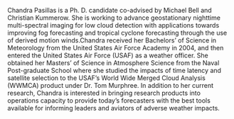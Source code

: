 Chandra Pasillas is a Ph. D. candidate co-advised by Michael Bell and Christian Kummerow. She is working to advance geostationary nighttime multi-spectral imaging for low cloud detection with applications towards improving fog forecasting and tropical cyclone forecasting through the use of derived motion winds.Chandra received her Bachelors’ of Science in Meteorology from the United States Air Force Academy in 2004, and then entered the United States Air Force (USAF) as a weather officer. She obtained her Masters’ of Science in Atmosphere Science from the Naval Post-graduate School where she studied the impacts of time latency and satellite selection to the USAF’s World Wide Merged Cloud Analysis (WWMCA) product under Dr. Tom Murphree. In addition to her current research, Chandra is interested in bringing research products into operations capacity to provide today’s forecasters with the best tools available for informing leaders and aviators of adverse weather impacts.  
